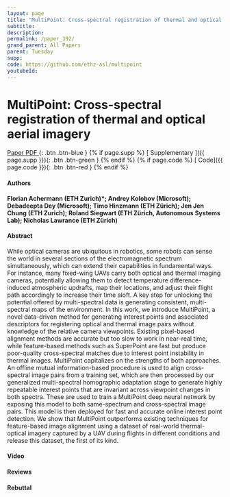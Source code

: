 ```yaml
---
layout: page
title: "MultiPoint: Cross-spectral registration of thermal and optical aerial imagery"
subtitle: 
description:
permalink: /paper_392/
grand_parent: All Papers
parent: Tuesday
supp: 
code: https://github.com/ethz-asl/multipoint
youtubeId: 
---
```


# MultiPoint: Cross-spectral registration of thermal and optical aerial imagery

[<i class="fa fa-file-text-o" aria-hidden="true"></i> Paper PDF ](https://drive.google.com/file/d/1ZLUrgdCfsXLhyW2RPgDb4ijzE8AwAfMk/view){: .btn .btn-blue } {% if page.supp %} [<i class="fa fa-file-text-o" aria-hidden="true"></i> Supplementary ]({{ page.supp }}){: .btn .btn-green } {% endif %} {% if page.code %} [<i class="fa fa-github" aria-hidden="true"></i> Code]({{ page.code }}){: .btn .btn-red }
{% endif %}

#### Authors
**Florian Achermann (ETH Zurich)*; Andrey Kolobov (Microsoft); Debadeepta Dey (Microsoft); Timo Hinzmann (ETH Zürich); Jen Jen Chung (ETH Zurich); Roland Siegwart (ETH Zürich, Autonomous Systems Lab); Nicholas Lawrance (ETH Zürich)**

#### Abstract
While optical cameras are ubiquitous in robotics, some robots can sense the world in several sections of the electromagnetic spectrum simultaneously, which can extend their capabilities in fundamental ways. For instance, many fixed-wing UAVs carry both optical and thermal imaging cameras, potentially allowing them to detect temperature difference-induced atmospheric updrafts, map their locations, and adjust their flight path accordingly to increase their time aloft. A key step for unlocking the potential offered by multi-spectral data is generating consistent, multi-spectral maps of the environment. In this work, we introduce MultiPoint, a novel data-driven method for generating interest points and associated descriptors for registering optical and thermal image pairs without knowledge of the relative camera viewpoints. Existing pixel-based alignment methods are accurate but too slow to work in near-real time, while feature-based methods such as SuperPoint are fast but produce poor-quality cross-spectral matches due to interest point instability in thermal images. MultiPoint capitalizes on the strengths of both approaches.
An offline mutual information-based procedure is used to align cross-spectral image pairs from a training set, which are then processed by our generalized multi-spectral homographic adaptation stage to generate highly repeatable interest points that are invariant across viewpoint changes in both spectra. These are used to train a MultiPoint deep neural network by exposing  this model to both same-spectrum and cross-spectral image pairs. This model is then deployed for fast and accurate online interest point detection. 
We show that MultiPoint outperforms existing techniques for feature-based image alignment using a dataset of real-world thermal-optical imagery captured by a UAV during flights in different conditions and release this dataset, the first of its kind.

#### Video 

#### Reviews

#### Rebuttal
